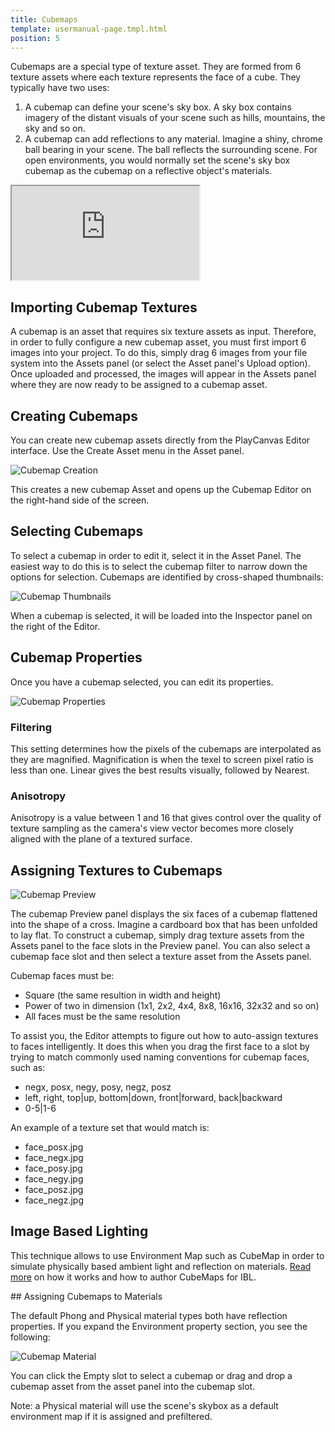 ```yaml
---
title: Cubemaps
template: usermanual-page.tmpl.html
position: 5
---
```


Cubemaps are a special type of texture asset. They are formed from 6 texture assets where each texture represents the face of a cube. They typically have two uses:

1. A cubemap can define your scene's sky box. A sky box contains imagery of the distant visuals of your scene such as hills, mountains, the sky and so on.
2. A cubemap can add reflections to any material. Imagine a shiny, chrome ball bearing in your scene. The ball reflects the surrounding scene. For open environments, you would normally set the scene's sky box cubemap as the cubemap on a reflective object's materials.

<iframe src="https://playcanv.as/b/xp7v1oFB" allowfullscreen></iframe>

## Importing Cubemap Textures

A cubemap is an asset that requires six texture assets as input. Therefore, in order to fully configure a new cubemap asset, you must first import 6 images into your project. To do this, simply drag 6 images from your file system into the Assets panel (or select the Asset panel's Upload option). Once uploaded and processed, the images will appear in the Assets panel where they are now ready to be assigned to a cubemap asset.

## Creating Cubemaps

You can create new cubemap assets directly from the PlayCanvas Editor interface. Use the Create Asset menu in the Asset panel.

![Cubemap Creation][1]

This creates a new cubemap Asset and opens up the Cubemap Editor on the right-hand side of the screen.

## Selecting Cubemaps

To select a cubemap in order to edit it, select it in the Asset Panel. The easiest way to do this is to select the cubemap filter to narrow down the options for selection. Cubemaps are identified by cross-shaped thumbnails:

![Cubemap Thumbnails][2]

When a cubemap is selected, it will be loaded into the Inspector panel on the right of the Editor.

## Cubemap Properties

Once you have a cubemap selected, you can edit its properties.

![Cubemap Properties][3]

### Filtering
This setting determines how the pixels of the cubemaps are interpolated as they are magnified. Magnification is when the texel to screen pixel ratio is less than one. Linear gives the best results visually, followed by Nearest.

### Anisotropy
Anisotropy is a value between 1 and 16 that gives control over the quality of texture sampling as the camera's view vector becomes more closely aligned with the plane of a textured surface.

## Assigning Textures to Cubemaps

![Cubemap Preview][4]

The cubemap Preview panel displays the six faces of a cubemap flattened into the shape of a cross. Imagine a cardboard box that has been unfolded to lay flat. To construct a cubemap, simply drag texture assets from the Assets panel to the face slots in the Preview panel. You can also select a cubemap face slot and then select a texture asset from the Assets panel.

Cubemap faces must be:

* Square (the same resultion in width and height)
* Power of two in dimension (1x1, 2x2, 4x4, 8x8, 16x16, 32x32 and so on)
* All faces must be the same resolution

To assist you, the Editor attempts to figure out how to auto-assign textures to faces intelligently. It does this when you drag the first face to a slot by trying to match commonly used naming conventions for cubemap faces, such as:

* negx, posx, negy, posy, negz, posz
* left, right, top|up, bottom|down, front|forward, back|backward
* 0-5|1-6

An example of a texture set that would match is:

* face_posx.jpg
* face_negx.jpg
* face_posy.jpg
* face_negy.jpg
* face_posz.jpg
* face_negz.jpg

## Image Based Lighting

This technique allows to use Environment Map such as CubeMap in order to simulate physically based ambient light and reflection on materials. [Read more][6] on how it works and how to author CubeMaps for IBL.

## Assigning Cubemaps to Materials

The default Phong and Physical material types both have reflection properties. If you expand the Environment property section, you see the following:

![Cubemap Material][5]

You can click the Empty slot to select a cubemap or drag and drop a cubemap asset from the asset panel into the cubemap slot.

Note: a Physical material will use the scene's skybox as a default environment map if it is assigned and  prefiltered.

[1]: /images/user-manual/assets/cubemaps/cubemap-create.png
[2]: /images/user-manual/assets/cubemaps/cubemap-thumbnails.png
[3]: /images/user-manual/assets/cubemaps/cubemap-properties.png
[4]: /images/user-manual/assets/cubemaps/cubemap-preview.png
[5]: /images/user-manual/assets/cubemaps/cubemap-material.png
[6]: /user-manual/graphics/physical-rendering/image-based-lighting/
